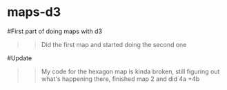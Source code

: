 # maps-d3

#First part of doing maps with d3
>> Did the first map and started doing the second one

#Update
>> My code for the hexagon map is kinda broken, still figuring out what's happening there, finished map 2 and did 4a +4b
